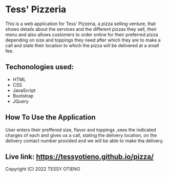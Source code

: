 # Tess' Pizzeria

This is a web application for Tess' Pizzeria, a pizza selling venture, that shows details about the services and the different pizzas they sell, their menu and also allows customers to order online for their preferred pizza depending on size and toppings they need after which they are to make a call and state their location to which the pizza will be delivered at a small fee.

## Techonologies used:

* HTML
* CSS
* JavaScript
* Bootstrap
* JQuery

## How To Use the Application

User enters their preffered size, flavor and toppings ,sees the indicated charges  of each and gives us a call, stating the delivery location, on the delivery contact number provided and we will be able to make tha delivery.

## Live link: https://tessyotieno.github.io/pizza/

Copyright (C) 2022 TESSY OTIENO
